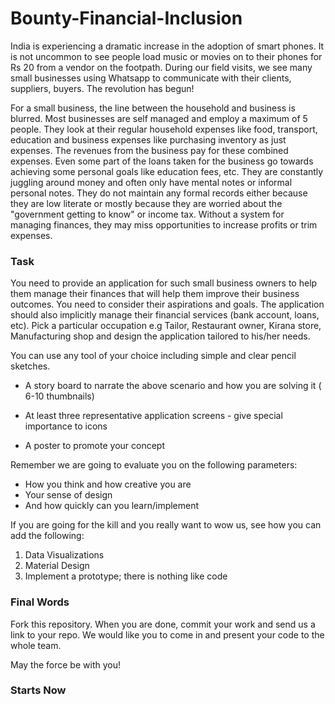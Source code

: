# Bounty-Financial-Inclusion

India is experiencing a dramatic increase in the adoption of smart phones. It is not uncommon to see people load music or movies on to their phones for Rs 20 from a vendor on the footpath. During our field visits, we see many small businesses using Whatsapp to communicate with their clients, suppliers, buyers. The revolution has begun!

For a small business, the line between the household and business is blurred. Most businesses are self managed and employ a maximum of 5 people. They look at their regular household expenses like food, transport, education and business expenses like purchasing inventory as just expenses. The revenues from the business pay for these combined expenses. Even some part of the loans taken for the business go towards achieving some personal goals like education fees, etc. They are constantly juggling around money and often only have mental notes or informal personal notes. They do not maintain any formal records either because they are low literate or mostly because they are worried about the "government getting to know" or income tax. Without a system for managing finances, they may miss opportunities to increase profits or trim expenses. 

### Task

You need to provide an application for such small business owners to help them manage their finances that will help them improve their business outcomes. You need to consider their aspirations and goals. The application should also implicitly manage their financial services (bank account, loans, etc). Pick a particular occupation e.g Tailor, Restaurant owner, Kirana store, Manufacturing shop and design the application tailored to his/her needs.

You can use any tool of your choice including simple and clear pencil sketches. 

* A story board to narrate the above scenario and how you are solving it ( 6-10 thumbnails)

* At least three representative application screens - give special importance to icons

* A poster to promote your concept

Remember we are going to evaluate you on the following parameters:
 * How you think and how creative you are
 * Your sense of design
 * And how quickly can you learn/implement

If you are going for the kill and you really want to wow us, see how you can add the following:

1.  Data Visualizations
2.  Material Design
3.  Implement a prototype; there is nothing like code

### Final Words
Fork this repository. When you are done, commit your work and send us a link to your repo. We would like you to come in and present your code to the whole team. 

May the force be with you!
### Starts Now
